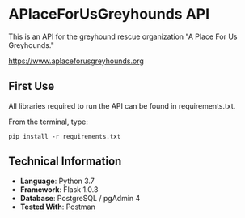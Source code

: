 # APlaceForUsGreyhounds API

 This is an API for the greyhound rescue organization "A Place For Us Greyhounds."

 https://www.aplaceforusgreyhounds.org

## First Use
All libraries required to run the API can be found in requirements.txt.
 
From the terminal, type:

    pip install -r requirements.txt

## Technical Information
* **Language**: Python 3.7
* **Framework**: Flask 1.0.3
* **Database**: PostgreSQL / pgAdmin 4
* **Tested With**: Postman
